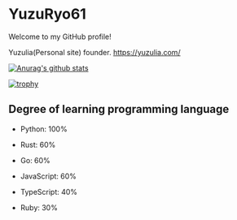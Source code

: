 # YuzuRyo61

Welcome to my GitHub profile!

Yuzulia(Personal site) founder. https://yuzulia.com/

[![Anurag's github stats](https://github-readme-stats.vercel.app/api?username=YuzuRyo61)](https://github.com/anuraghazra/github-readme-stats)

[![trophy](https://github-profile-trophy.vercel.app/?username=YuzuRyo61)](https://github.com/ryo-ma/github-profile-trophy)

## Degree of learning programming language

- Python: 100%

- Rust: 60%

- Go: 60%

- JavaScript: 60%

- TypeScript: 40%

- Ruby: 30%
